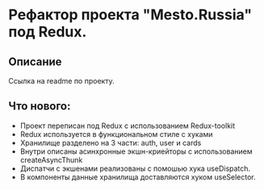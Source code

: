 # Рефактор проекта "Mesto.Russia" под Redux.

## Описание

Ссылка на readme по проекту.

## Что нового:

+ Проект переписан под Redux с использованием Redux-toolkit
+ Redux используется в функциональном стиле с хуками
+ Хранилище разделено на 3 части: auth, user и cards
+ Внутри описаны асинхронные экшн-криейторы с использованием createAsyncThunk
+ Диспатчи с экшенами реализованы с помошью хука useDispatch.
+ В компоненты данные хранилища доставляются хуком useSelector.


